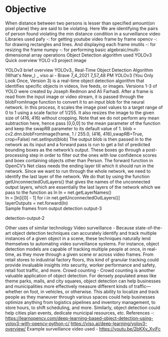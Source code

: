 # Objective
When distance between two persons is lesser than specified amount(on pixel plane) they are said to be violating. Here We are identifying the pairs of person found violating the min distance condition in a surveillance video
Libraries used
pafy -: for getting youtube video frame by frame
opencv -: for drawing rectangles and lines. And displaying each frame
imutils -: for resizing the frame
numpy -: for performing basic algebraic/multi-dimensional array operations
Object Detection algorithm used YOLOv3
Quick overview
YOLO v3 project image

YOLOv3 brief overview
YOLOv3_ Real-Time Object Detection Algorithm (What's New_) _ viso ai - Brave 7_4_2021 7_57_48 PM
YOLOv3 (You Only Look Once, Version 3) is a real-time object detection algorithm that identifies specific objects in videos, live feeds, or images. Versions 1-3 of YOLO were created by Joseph Redmon and Ali Farhadi.
After a frame is read from the input image or video stream, it is passed through the blobFromImage function to convert it to an input blob for the neural network. In this process, it scales the image pixel values to a target range of 0 to 1 using a scale factor of 1/255. It also resizes the image to the given size of (416, 416) without cropping. Note that we do not perform any mean subtraction here, hence pass [0,0,0] to the mean parameter of the function and keep the swapRB parameter to its default value of 1.
blob = cv2.dnn.blobFromImage(frame, 1 / 255.0, (416, 416),swapRB=True, crop=False)
net.setInput(blob)
The output blob is then passed in to the network as its input and a forward pass is run to get a list of predicted bounding boxes as the network’s output. These boxes go through a post-processing step in order to filter out the ones with low confidence scores and boex containing objects other than Person.
The forward function in OpenCV’s Net class needs the ending layer till which it should run in the network. Since we want to run through the whole network, we need to identify the last layer of the network. We do that by using the function getUnconnectedOutLayers() that gives the names of the unconnected output layers, which are essentially the last layers of the network which we pass to the function as ln
ln = net.getLayerNames()                                    
ln = [ln[i[0] - 1] for i in net.getUnconnectedOutLayers()]  
layerOutputs = net.forward(ln)   
Sample frames from output
detection output-3

detection-output-2

Other uses of similar technology
Video surveillance - Because state-of-the-art object detection techniques can accurately identify and track multiple instances of a given object in a scene, these techniques naturally lend themselves to automating video surveillance systems. For instance, object detection models are capable of tracking multiple people at once, in real-time, as they move through a given scene or across video frames. From retail stores to industrial factory floors, this kind of granular tracking could provide invaluable insights into security, worker performance and safety, retail foot traffic, and more.
Crowd counting - Crowd counting is another valuable application of object detection. For densely populated areas like theme parks, malls, and city squares, object detection can help businesses and municipalities more effectively measure different kinds of traffic—whether on foot, in vehicles, or otherwise. This ability to localize and track people as they maneuver through various spaces could help businesses optimize anything from logistics pipelines and inventory management, to store hours, to shift scheduling, and more. Similarly, object detection could help cities plan events, dedicate municipal resources, etc.
References -:
https://learnopencv.com/deep-learning-based-object-detection-using-yolov3-with-opencv-python-c/
https://viso.ai/deep-learning/yolov3-overview/
Example surveillance video used - https://youtu.be/2bKXv_XviFc

